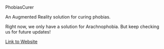 PhobiasCurer

An Augmented Reality solution for curing phobias.

Right now, we only have a solution for Arachnophobia. But keep checking us for future updates!

[Link to Website](http://ec2-54-183-221-129.us-west-1.compute.amazonaws.com/phobiacurer/website/)
